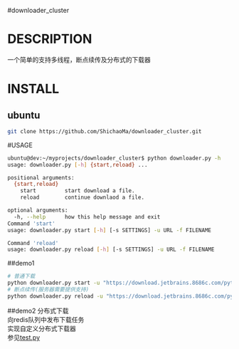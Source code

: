 #downloader_cluster
# DESCRIPTION
一个简单的支持多线程，断点续传及分布式的下载器
# INSTALL
## ubuntu
```bash
git clone https://github.com/ShichaoMa/downloader_cluster.git
```
#USAGE
```bash
ubuntu@dev:~/myprojects/downloader_cluster$ python downloader.py -h
usage: downloader.py [-h] {start,reload} ...

positional arguments:
  {start,reload}
    start         start download a file.
    reload        continue downlaod a file.

optional arguments:
  -h, --help      how this help message and exit
Command 'start'
usage: downloader.py start [-h] [-s SETTINGS] -u URL -f FILENAME

Command 'reload'
usage: downloader.py reload [-h] [-s SETTINGS] -u URL -f FILENAME
```
##demo1
```bash
# 普通下载
python downloader.py start -u "https://download.jetbrains.8686c.com/python/pycharm-community-2016.2.tar.gz" -f  test.tar.gz
# 断点续传(服务器需要提供支持)
python downloader.py reload -u "https://download.jetbrains.8686c.com/python/pycharm-community-2016.2.tar.gz" -f  test.tar.gz
```
##demo2
分布式下载<br/>
向redis队列中发布下载任务<br/>
实现自定义分布式下载器<br/>
参见[test.py](https://github.com/ShichaoMa/downloader_cluster/blob/master/test/test.py)
